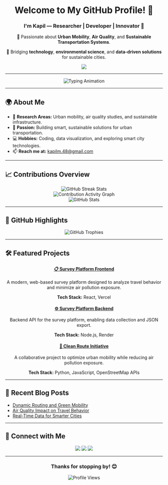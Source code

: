 <div align="center">
  <h1>Welcome to My GitHub Profile! 👋</h1>
  <h3>I'm <strong>Kapil</strong> — Researcher | Developer | Innovator 🌱</h3>
  <p>🔬 Passionate about <strong>Urban Mobility</strong>, <strong>Air Quality</strong>, and <strong>Sustainable Transportation Systems</strong>.</p>
  <p>🚀 Bridging <strong>technology</strong>, <strong>environmental science</strong>, and <strong>data-driven solutions</strong> for sustainable cities.</p>
  <a href="https://sites.google.com/view/kapil-lab/home"><img src="https://img.shields.io/badge/-Explore%20My%20Work-1E90FF?style=for-the-badge&logo=google&logoColor=white"></a>
</div>

---

<div align="center">
  <img src="https://readme-typing-svg.herokuapp.com?color=%2336BCF7&size=24&center=true&vCenter=true&width=500&lines=Researcher+in+Urban+Mobility+%F0%9F%9A%86;Passionate+about+Air+Quality+%F0%9F%8C%8D;Sustainable+Transportation+Systems+%F0%9F%9A%9A;Building+Smart+Solutions+%F0%9F%92%BB;Open+to+Collaborations+%E2%9C%A8" alt="Typing Animation">
</div>

---

## 🌍 About Me

- 🔬 **Research Areas:** Urban mobility, air quality studies, and sustainable infrastructure.
- 🌱 **Passion:** Building smart, sustainable solutions for urban transportation.
- 💻 **Hobbies:** Coding, data visualization, and exploring smart city technologies.
- 📫 **Reach me at:** [kapilm.48@gmail.com](mailto:kapilm.48@gmail.com)

---

## 📈 Contributions Overview

<div align="center">
  <img src="https://streak-stats.demolab.com/?user=kapil2020&theme=radical&hide_border=true" alt="GitHub Streak Stats" />
  <br>
  <img src="https://github-readme-activity-graph.vercel.app/graph?username=kapil2020&theme=react-dark&hide_border=true&area=true&line=ffffff&point=40c463" alt="Contribution Activity Graph" />
  <br>
  <img src="https://github-readme-stats.vercel.app/api?username=kapil2020&show_icons=true&theme=radical" alt="GitHub Stats" />
</div>

---

## 🎨 GitHub Highlights
<div align="center">
  <img src="https://github-profile-trophy.vercel.app/?username=kapil2020&theme=radical&margin-w=15&margin-h=15" alt="GitHub Trophies">
</div>

---

## 🛠️ Featured Projects

<div align="center">
  <h4><a href="https://github.com/kapil2020/survey-frontend">📋 Survey Platform Frontend</a></h4>
  <p>A modern, web-based survey platform designed to analyze travel behavior and minimize air pollution exposure.</p>
  <p><b>Tech Stack:</b> React, Vercel</p>
  
  <h4><a href="https://github.com/kapil2020/survey-backend">⚙️ Survey Platform Backend</a></h4>
  <p>Backend API for the survey platform, enabling data collection and JSON export.</p>
  <p><b>Tech Stack:</b> Node.js, Render</p>
  
  <h4><a href="https://github.com/sadityakumar9211/clean-route">🚦 Clean Route Initiative</a></h4>
  <p>A collaborative project to optimize urban mobility while reducing air pollution exposure.</p>
  <p><b>Tech Stack:</b> Python, JavaScript, OpenStreetMap APIs</p>
</div>

---

## 🌟 Recent Blog Posts

- [Dynamic Routing and Green Mobility](https://yourblogsite.com/dynamic-routing)
- [Air Quality Impact on Travel Behavior](https://yourblogsite.com/air-quality-travel)
- [Real-Time Data for Smarter Cities](https://yourblogsite.com/smart-cities)

---

## 🔗 Connect with Me

<div align="center">
  <a href="https://www.linkedin.com/in/kapilmeena/"><img src="https://img.shields.io/badge/-LinkedIn-blue?style=flat-square&logo=linkedin"></a>
  <a href="https://sites.google.com/view/kapil-lab/home"><img src="https://img.shields.io/badge/-Website-green?style=flat-square&logo=google"></a>
  <a href="mailto:kapilm.48@gmail.com"><img src="https://img.shields.io/badge/-Email-red?style=flat-square&logo=gmail"></a>
</div>

---

<div align="center">
  <h3>Thanks for stopping by! 😊</h3>
  <img src="https://komarev.com/ghpvc/?username=kapil2020&style=flat-square&color=blue" alt="Profile Views" />
</div>
